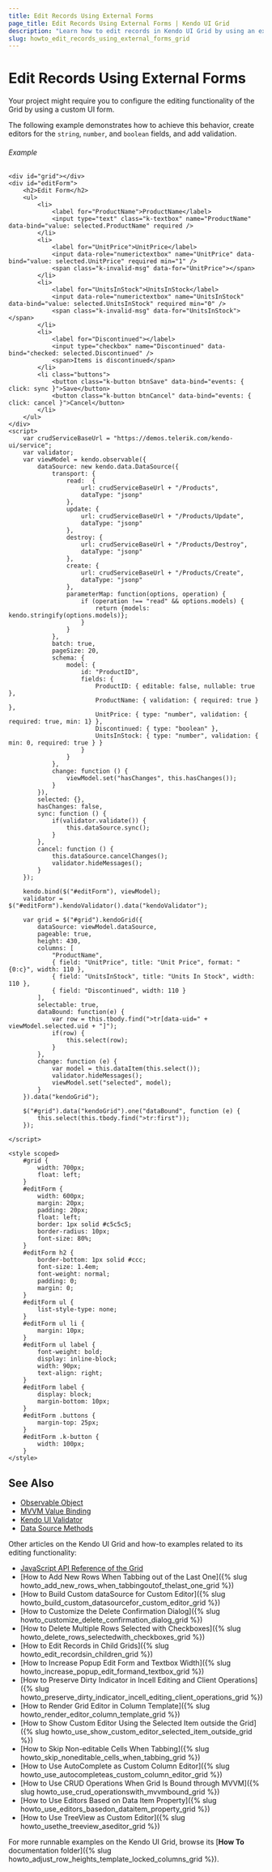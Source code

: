 ```yaml
---
title: Edit Records Using External Forms
page_title: Edit Records Using External Forms | Kendo UI Grid
description: "Learn how to edit records in Kendo UI Grid by using an external form."
slug: howto_edit_records_using_external_forms_grid
---
```


# Edit Records Using External Forms

Your project might require you to configure the editing functionality of the Grid by using a custom UI form.

The following example demonstrates how to achieve this behavior, create editors for the `string`, `number`, and `boolean` fields, and add validation.

###### Example

```dojo
<div id="grid"></div>
<div id="editForm">
    <h2>Edit Form</h2>
    <ul>
        <li>
            <label for="ProductName">ProductName</label>
            <input type="text" class="k-textbox" name="ProductName" data-bind="value: selected.ProductName" required />
        </li>
        <li>
            <label for="UnitPrice">UnitPrice</label>
            <input data-role="numerictextbox" name="UnitPrice" data-bind="value: selected.UnitPrice" required min="1" />
            <span class="k-invalid-msg" data-for="UnitPrice"></span>
        </li>
        <li>
            <label for="UnitsInStock">UnitsInStock</label>
            <input data-role="numerictextbox" name="UnitsInStock" data-bind="value: selected.UnitsInStock" required min="0" />
            <span class="k-invalid-msg" data-for="UnitsInStock"></span>
        </li>
        <li>
            <label for="Discontinued"></label>
            <input type="checkbox" name="Discontinued" data-bind="checked: selected.Discontinued" />
            <span>Items is discontinued</span>
        </li>
        <li class="buttons">
            <button class="k-button btnSave" data-bind="events: { click: sync }">Save</button>
            <button class="k-button btnCancel" data-bind="events: { click: cancel }">Cancel</button>
        </li>
    </ul>
</div>
<script>
    var crudServiceBaseUrl = "https://demos.telerik.com/kendo-ui/service";
    var validator;
    var viewModel = kendo.observable({
        dataSource: new kendo.data.DataSource({
            transport: {
                read:  {
                    url: crudServiceBaseUrl + "/Products",
                    dataType: "jsonp"
                },
                update: {
                    url: crudServiceBaseUrl + "/Products/Update",
                    dataType: "jsonp"
                },
                destroy: {
                    url: crudServiceBaseUrl + "/Products/Destroy",
                    dataType: "jsonp"
                },
                create: {
                    url: crudServiceBaseUrl + "/Products/Create",
                    dataType: "jsonp"
                },
                parameterMap: function(options, operation) {
                    if (operation !== "read" && options.models) {
                        return {models: kendo.stringify(options.models)};
                    }
                }
            },
            batch: true,
            pageSize: 20,
            schema: {
                model: {
                    id: "ProductID",
                    fields: {
                        ProductID: { editable: false, nullable: true },
                        ProductName: { validation: { required: true } },
                        UnitPrice: { type: "number", validation: { required: true, min: 1} },
                        Discontinued: { type: "boolean" },
                        UnitsInStock: { type: "number", validation: { min: 0, required: true } }
                    }
                }
            },
            change: function () {
                viewModel.set("hasChanges", this.hasChanges());
            }
        }),
        selected: {},
        hasChanges: false,
        sync: function () {
            if(validator.validate()) {
                this.dataSource.sync();
            }
        },
        cancel: function () {
            this.dataSource.cancelChanges();
            validator.hideMessages();
        }
    });

    kendo.bind($("#editForm"), viewModel);
    validator = $("#editForm").kendoValidator().data("kendoValidator");

    var grid = $("#grid").kendoGrid({
        dataSource: viewModel.dataSource,
        pageable: true,
        height: 430,
        columns: [
            "ProductName",
            { field: "UnitPrice", title: "Unit Price", format: "{0:c}", width: 110 },
            { field: "UnitsInStock", title: "Units In Stock", width: 110 },
            { field: "Discontinued", width: 110 }
        ],
        selectable: true,
        dataBound: function(e) {
            var row = this.tbody.find(">tr[data-uid=" + viewModel.selected.uid + "]");
            if(row) {
                this.select(row);
            }
        },
        change: function (e) {
            var model = this.dataItem(this.select());
            validator.hideMessages();
            viewModel.set("selected", model);
        }
    }).data("kendoGrid");

    $("#grid").data("kendoGrid").one("dataBound", function (e) {
        this.select(this.tbody.find(">tr:first"));
    });

</script>

<style scoped>
    #grid {
        width: 700px;
        float: left;
    }
    #editForm {
        width: 600px;
        margin: 20px;
        padding: 20px;
        float: left;
        border: 1px solid #c5c5c5;
        border-radius: 10px;
        font-size: 80%;
    }
    #editForm h2 {
        border-bottom: 1px solid #ccc;
        font-size: 1.4em;
        font-weight: normal;
        padding: 0;
        margin: 0;
    }
    #editForm ul {
        list-style-type: none;
    }
    #editForm ul li {
        margin: 10px;
    }
    #editForm ul label {
        font-weight: bold;
        display: inline-block;
        width: 90px;
        text-align: right;
    }
    #editForm label {
        display: block;
        margin-bottom: 10px;
    }
    #editForm .buttons {
        margin-top: 25px;
    }
    #editForm .k-button {
        width: 100px;
    }
</style>
```

## See Also

* [Observable Object](http://docs.telerik.com/kendo-ui/framework/mvvm/observableobject)
* [MVVM Value Binding](http://docs.telerik.com/kendo-ui/framework/mvvm/bindings/value)
* [Kendo UI Validator](http://docs.telerik.com/kendo-ui/framework/validator/overview)
* [Data Source Methods](http://docs.telerik.com/kendo-ui/api/javascript/data/datasource#methods)

Other articles on the Kendo UI Grid and how-to examples related to its editing functionality:

* [JavaScript API Reference of the Grid](/api/javascript/ui/grid)
* [How to Add New Rows When Tabbing out of the Last One]({% slug howto_add_new_rows_when_tabbingoutof_thelast_one_grid %})
* [How to Build Custom dataSource for Custom Editor]({% slug howto_build_custom_datasourcefor_custom_editor_grid %})
* [How to Customize the Delete Confirmation Dialog]({% slug howto_customize_delete_confirmation_dialog_grid %})
* [How to Delete Multiple Rows Selected with Checkboxes]({% slug howto_delete_rows_selectedwith_checkboxes_grid %})
* [How to Edit Records in Child Grids]({% slug howto_edit_recordsin_children_grid %})
* [How to Increase Popup Edit Form and Textbox Width]({% slug howto_increase_popup_edit_formand_textbox_grid %})
* [How to Preserve Dirty Indicator in Incell Editing and Client Operations]({% slug howto_preserve_dirty_indicator_incell_editing_client_operations_grid %})
* [How to Render Grid Editor in Column Template]({% slug howto_render_editor_column_template_grid %})
* [How to Show Custom Editor Using the Selected Item outside the Grid]({% slug howto_use_show_custom_editor_selected_item_outside_grid %})
* [How to Skip Non-editable Cells When Tabbing]({% slug howto_skip_noneditable_cells_when_tabbing_grid %})
* [How to Use AutoComplete as Custom Column Editor]({% slug howto_use_autocompleteas_custom_column_editor_grid %})
* [How to Use CRUD Operations When Grid Is Bound through MVVM]({% slug howto_use_crud_operationswith_mvvmbound_grid %})
* [How to Use Editors Based on Data Item Property]({% slug howto_use_editors_basedon_dataitem_property_grid %})
* [How to Use TreeView as Custom Editor]({% slug howto_usethe_treeview_aseditor_grid %})

For more runnable examples on the Kendo UI Grid, browse its [**How To** documentation folder]({% slug howto_adjust_row_heights_template_locked_columns_grid %}).
